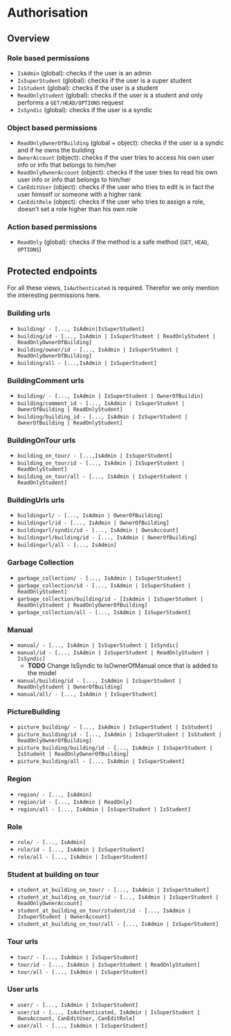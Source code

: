 # Authorisation

## Overview

### Role based permissions

- `IsAdmin` (global): checks if the user is an admin
- `IsSuperStudent` (global): checks if the user is a super student
- `IsStudent` (global): checks if the user is a student
- `ReadOnlyStudent` (global): checks if the user is a student and only performs a `GET/HEAD/OPTIONS` request
- `IsSyndic` (global): checks if the user is a syndic

### Object based permissions

- `ReadOnlyOwnerOfBuilding` (global + object): checks if the user is a syndic and if he owns the building
- `OwnerAccount` (object): checks if the user tries to access his own user info or info that belongs to him/her
- `ReadOnlyOwnerAccount` (object): checks if the user tries to read his own user info or info that belongs to him/her
- `CanEditUser` (object): checks if the user who tries to edit is in fact the user himself or someone with a higher rank
- `CanEditRole` (object): checks if the user who tries to assign a role, doesn't set a role higher than his own role

### Action based permissions

- `ReadOnly` (global): checks if the method is a safe method (`GET`, `HEAD`, `OPTIONS`)

## Protected endpoints

For all these views, `IsAuthenticated` is required. Therefor we only mention the interesting permissions here.

### Building urls

- `building/ - [..., IsAdmin|IsSuperStudent]`
- `building/id - [..., IsAdmin | IsSuperStudent | ReadOnlyStudent | ReadOnlyOwnerOfBuilding]`
- `building/owner/id - [..., IsAdmin | IsSuperStudent | ReadOnlyOwnerOfBuilding]`
- `building/all - [...,IsAdmin | IsSuperStudent]`

### BuildingComment urls

- `building/ - [..., IsAdmin | IsSuperStudent | OwnerOfBuildin]`
- `building/comment_id - [..., IsAdmin | IsSuperStudent | OwnerOfBuilding | ReadOnlyStudent]`
- `building/building_id - [..., IsAdmin | IsSuperStudent | OwnerOfBuilding | ReadOnlyStudent]`

### BuildingOnTour urls

- `building_on_tour/ - [...,IsAdmin | IsSuperStudent]`
- `building_on_tour/id - [..., IsAdmin | IsSuperStudent | ReadOnlyStudent]`
- `building_on_tour/all - [..., IsAdmin | IsSuperStudent | ReadOnlyStudent]`

### BuildingUrls urls

- `buildingurl/ - [..., IsAdmin | OwnerOfBuilding]`
- `buildingurl/id - [..., IsAdmin | OwnerOfBuilding]`
- `buildingurl/syndic/id - [..., IsAdmin | OwnsAccount]`
- `buildingurl/building/id - [..., IsAdmin | OwnerOfBuilding]`
- `buildingurl/all - [..., IsAdmin]`

### Garbage Collection

- `garbage_collection/ - [..., IsAdmin | IsSuperStudent]`
- `garbage_collection/id - [..., IsAdmin | IsSuperStudent | ReadOnlyStudent]`
- `garbage_collection/building/id - [IsAdmin | IsSuperStudent | ReadOnlyStudent | ReadOnlyOwnerOfBuilding]`
- `garbage_collection/all - [..., IsAdmin | IsSuperStudent]`

### Manual

- `manual/ - [..., IsAdmin | IsSuperStudent | IsSyndic]`
- `manual/id - [..., IsAdmin | IsSuperStudent | ReadOnlyStudent | IsSyndic]`
    - **TODO** Change IsSyndic to IsOwnerOfManual once that is added to the model
- `manual/building/id - [..., IsAdmin | IsSuperStudent | ReadOnlyStudent | OwnerOfBuilding]`
- `manual/all/ - [..., IsAdmin | IsSuperStudent]`

### PictureBuilding

- `picture_building/ - [..., IsAdmin | IsSuperStudent | IsStudent]`
- `picture_building/id - [..., IsAdmin | IsSuperStudent | IsStudent | ReadOnlyOwnerOfBuilding]`
- `picture_building/building/id - [..., IsAdmin | IsSuperStudent | IsStudent | ReadOnlyOwnerOfBuilding]`
- `picture_building/all - [..., IsAdmin | IsSuperStudent]`

### Region

- `region/ - [..., IsAdmin]`
- `region/id - [..., IsAdmin | ReadOnly]`
- `region/all - [..., IsAdmin | IsSuperStudent | IsStudent]`

### Role

- `role/ - [..., IsAdmin]`
- `role/id - [..., IsAdmin | IsSuperStudent]`
- `role/all - [..., IsAdmin | IsSuperStudent]`

### Student at building on tour

- `student_at_building_on_tour/ - [..., IsAdmin | IsSuperStudent]`
- `student_at_building_on_tour/id - [..., IsAdmin | IsSuperStudent | ReadOnlyOwnerAccount]`
- `student_at_building_on_tour/student/id - [..., IsAdmin | IsSuperStudent | OwnerAccount]`
- `student_at_building_on_tour/all - [..., IsAdmin | IsSuperStudent]`

### Tour urls

- `tour/ - [..., IsAdmin | IsSuperStudent]`
- `tour/id - [..., IsAdmin | IsSuperStudent | ReadOnlyStudent]`
- `tour/all - [..., IsAdmin | IsSuperStudent]`


### User urls

- `user/ - [..., IsAdmin | IsSuperStudent]`
- `user/id - [..., IsAuthenticated, IsAdmin | IsSuperStudent | OwnsAccount, CanEditUser, CanEditRole]`
- `user/all - [..., IsAdmin | IsSuperStudent]`